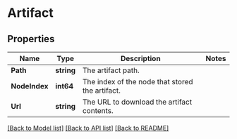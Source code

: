 # Artifact

## Properties

Name | Type | Description | Notes
------------ | ------------- | ------------- | -------------
**Path** | **string** | The artifact path. | 
**NodeIndex** | **int64** | The index of the node that stored the artifact. | 
**Url** | **string** | The URL to download the artifact contents. | 

[[Back to Model list]](../README.md#documentation-for-models) [[Back to API list]](../README.md#documentation-for-api-endpoints) [[Back to README]](../README.md)


